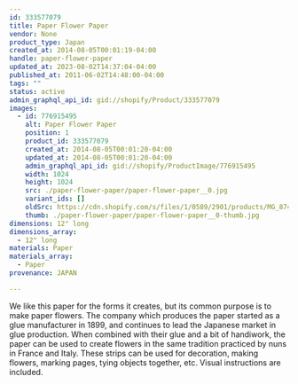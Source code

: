 ```yaml
---
id: 333577079
title: Paper Flower Paper
vendor: None
product_type: Japan
created_at: 2014-08-05T00:01:19-04:00
handle: paper-flower-paper
updated_at: 2023-08-02T14:37:04-04:00
published_at: 2011-06-02T14:48:00-04:00
tags: ""
status: active
admin_graphql_api_id: gid://shopify/Product/333577079
images:
  - id: 776915495
    alt: Paper Flower Paper
    position: 1
    product_id: 333577079
    created_at: 2014-08-05T00:01:20-04:00
    updated_at: 2014-08-05T00:01:20-04:00
    admin_graphql_api_id: gid://shopify/ProductImage/776915495
    width: 1024
    height: 1024
    src: ./paper-flower-paper/paper-flower-paper__0.jpg
    variant_ids: []
    oldSrc: https://cdn.shopify.com/s/files/1/0589/2901/products/MG_8740.jpeg?v=1407211280
    thumb: ./paper-flower-paper/paper-flower-paper__0-thumb.jpg
dimensions: 12" long
dimensions_array:
  - 12" long
materials: Paper
materials_array:
  - Paper
provenance: JAPAN

---
```


We like this paper for the forms it creates, but its common purpose is to make paper flowers. The company which produces the paper started as a glue manufacturer in 1899, and continues to lead the Japanese market in glue production. When combined with their glue and a bit of handiwork, the paper can be used to create flowers in the same tradition practiced by nuns in France and Italy. These strips can be used for decoration, making flowers, marking pages, tying objects together, etc. Visual instructions are included.